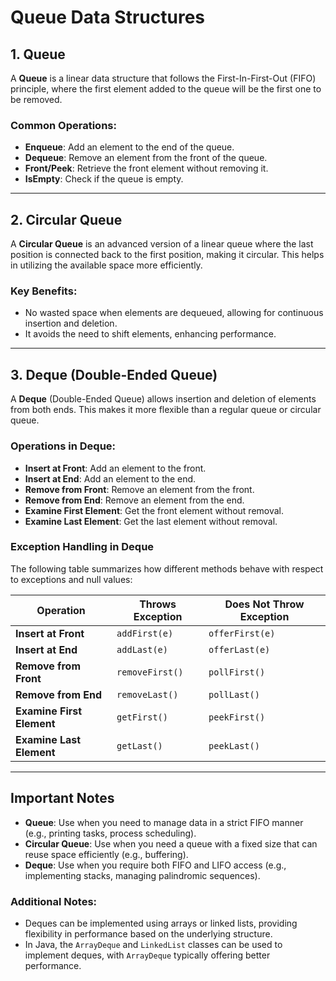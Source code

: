 # Queue Data Structures

## 1. Queue
A **Queue** is a linear data structure that follows the First-In-First-Out (FIFO) principle, where the first element added to the queue will be the first one to be removed.

### Common Operations:
- **Enqueue**: Add an element to the end of the queue.
- **Dequeue**: Remove an element from the front of the queue.
- **Front/Peek**: Retrieve the front element without removing it.
- **IsEmpty**: Check if the queue is empty.

---

## 2. Circular Queue
A **Circular Queue** is an advanced version of a linear queue where the last position is connected back to the first position, making it circular. This helps in utilizing the available space more efficiently.

### Key Benefits:
- No wasted space when elements are dequeued, allowing for continuous insertion and deletion.
- It avoids the need to shift elements, enhancing performance.

---

## 3. Deque (Double-Ended Queue)
A **Deque** (Double-Ended Queue) allows insertion and deletion of elements from both ends. This makes it more flexible than a regular queue or circular queue.

### Operations in Deque:
- **Insert at Front**: Add an element to the front.
- **Insert at End**: Add an element to the end.
- **Remove from Front**: Remove an element from the front.
- **Remove from End**: Remove an element from the end.
- **Examine First Element**: Get the front element without removal.
- **Examine Last Element**: Get the last element without removal.

### Exception Handling in Deque
The following table summarizes how different methods behave with respect to exceptions and null values:

| **Operation**             | **Throws Exception**                       | **Does Not Throw Exception**             |
|---------------------------|--------------------------------------------|------------------------------------------|
| **Insert at Front**       | `addFirst(e)`                             | `offerFirst(e)`                          |
| **Insert at End**         | `addLast(e)`                              | `offerLast(e)`                           |
| **Remove from Front**     | `removeFirst()`                           | `pollFirst()`                            |
| **Remove from End**       | `removeLast()`                            | `pollLast()`                             |
| **Examine First Element** | `getFirst()`                              | `peekFirst()`                            |
| **Examine Last Element**  | `getLast()`                               | `peekLast()`                             |

---

## Important Notes
- **Queue**: Use when you need to manage data in a strict FIFO manner (e.g., printing tasks, process scheduling).
- **Circular Queue**: Use when you need a queue with a fixed size that can reuse space efficiently (e.g., buffering).
- **Deque**: Use when you require both FIFO and LIFO access (e.g., implementing stacks, managing palindromic sequences).

### Additional Notes:
- Deques can be implemented using arrays or linked lists, providing flexibility in performance based on the underlying structure.
- In Java, the `ArrayDeque` and `LinkedList` classes can be used to implement deques, with `ArrayDeque` typically offering better performance.
